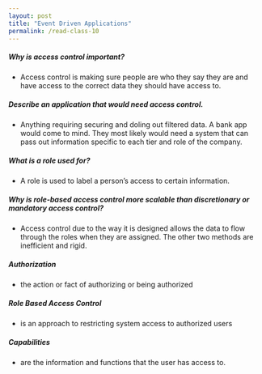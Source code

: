 ```yaml
---
layout: post
title: "Event Driven Applications"
permalink: /read-class-10
---
```


##### Why is access control important?
* Access control is making sure people are who they say they are and have access to the correct data they should have access to.
 
##### Describe an application that would need access control.
* Anything requiring securing and doling out filtered data. A bank app would come to mind. They most likely would need a system that can pass out information specific to each tier and role of the company.
 
##### What is a role used for?
* A role is used to label a person’s access to certain information.
 
##### Why is role-based access control more scalable than discretionary or mandatory access control?
* Access control due to the way it is designed allows the data to flow through the roles when they are assigned. The other two methods are inefficient and rigid.
 
##### Authorization
* the action or fact of authorizing or being authorized
 
##### Role Based Access Control
*  is an approach to restricting system access to authorized users
 
##### Capabilities
* are the information and functions that the user has access to.